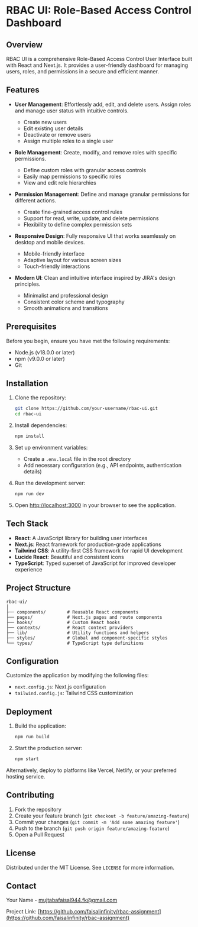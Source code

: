 # RBAC UI: Role-Based Access Control Dashboard

## Overview

RBAC UI is a comprehensive Role-Based Access Control User Interface built with React and Next.js. It provides a user-friendly dashboard for managing users, roles, and permissions in a secure and efficient manner.



## Features

- **User Management**: Effortlessly add, edit, and delete users. Assign roles and manage user status with intuitive controls.
  - Create new users
  - Edit existing user details
  - Deactivate or remove users
  - Assign multiple roles to a single user

- **Role Management**: Create, modify, and remove roles with specific permissions.
  - Define custom roles with granular access controls
  - Easily map permissions to specific roles
  - View and edit role hierarchies

- **Permission Management**: Define and manage granular permissions for different actions.
  - Create fine-grained access control rules
  - Support for read, write, update, and delete permissions
  - Flexibility to define complex permission sets

- **Responsive Design**: Fully responsive UI that works seamlessly on desktop and mobile devices.
  - Mobile-friendly interface
  - Adaptive layout for various screen sizes
  - Touch-friendly interactions

- **Modern UI**: Clean and intuitive interface inspired by JIRA's design principles.
  - Minimalist and professional design
  - Consistent color scheme and typography
  - Smooth animations and transitions

## Prerequisites

Before you begin, ensure you have met the following requirements:

- Node.js (v18.0.0 or later)
- npm (v9.0.0 or later)
- Git

## Installation

1. Clone the repository:
   ```bash
   git clone https://github.com/your-username/rbac-ui.git
   cd rbac-ui
   ```

2. Install dependencies:
   ```bash
   npm install
   ```

3. Set up environment variables:
   - Create a `.env.local` file in the root directory
   - Add necessary configuration (e.g., API endpoints, authentication details)

4. Run the development server:
   ```bash
   npm run dev
   ```

5. Open [http://localhost:3000](http://localhost:3000) in your browser to see the application.

## Tech Stack

- **React**: A JavaScript library for building user interfaces
- **Next.js**: React framework for production-grade applications
- **Tailwind CSS**: A utility-first CSS framework for rapid UI development
- **Lucide React**: Beautiful and consistent icons
- **TypeScript**: Typed superset of JavaScript for improved developer experience

## Project Structure

```
rbac-ui/
│
├── components/        # Reusable React components
├── pages/             # Next.js pages and route components
├── hooks/             # Custom React hooks
├── contexts/          # React context providers
├── lib/               # Utility functions and helpers
├── styles/            # Global and component-specific styles
└── types/             # TypeScript type definitions
```

## Configuration

Customize the application by modifying the following files:
- `next.config.js`: Next.js configuration
- `tailwind.config.js`: Tailwind CSS customization



## Deployment

1. Build the application:
   ```bash
   npm run build
   ```

2. Start the production server:
   ```bash
   npm start
   ```

Alternatively, deploy to platforms like Vercel, Netlify, or your preferred hosting service.

## Contributing

1. Fork the repository
2. Create your feature branch (`git checkout -b feature/amazing-feature`)
3. Commit your changes (`git commit -m 'Add some amazing feature'`)
4. Push to the branch (`git push origin feature/amazing-feature`)
5. Open a Pull Request

## License

Distributed under the MIT License. See `LICENSE` for more information.

## Contact

Your Name - [mujtabafaisal944.fk@gmail.com](mujtabafaisal944.fk@gmail.com)

Project Link: [https://github.com/faisalinfinity/rbac-assignment](https://github.com/faisalinfinity/rbac-assignment)
